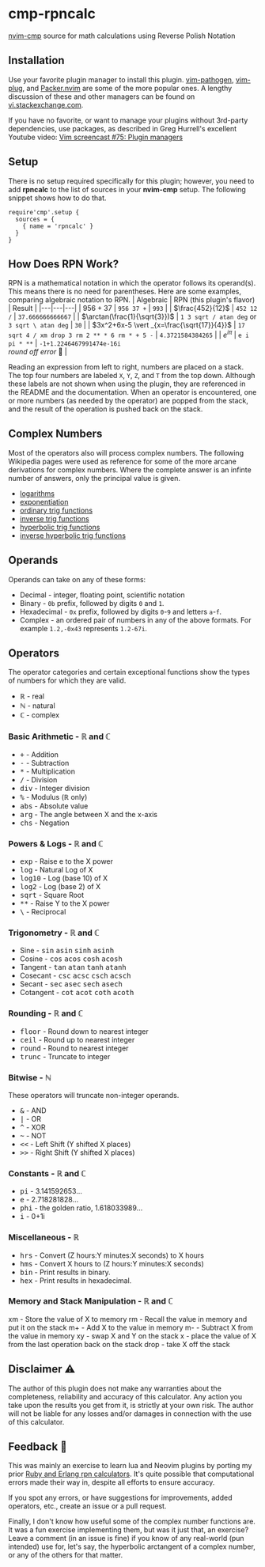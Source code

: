 # cmp-rpncalc
[nvim-cmp](https://github.com/hrsh7th/nvim-cmp) source for math calculations using Reverse Polish Notation

## Installation

Use your favorite plugin manager to install this plugin. [vim-pathogen](https://github.com/tpope/vim-pathogen), [vim-plug](https://github.com/junegunn/vim-plug), and [Packer.nvim](https://github.com/wbthomason/packer.nvim) are some of the more popular ones. A lengthy discussion of these and other managers can be found on [vi.stackexchange.com](https://vi.stackexchange.com/questions/388/what-is-the-difference-between-the-vim-plugin-managers).

If you have no favorite, or want to manage your plugins without 3rd-party dependencies, use packages, as described in Greg Hurrell's excellent Youtube video: [Vim screencast #75: Plugin managers](https://www.youtube.com/watch?v=X2_R3uxDN6g)

## Setup
There is no setup required specifically for this plugin; however, you need to add **rpncalc** to the list of sources in your **nvim-cmp** setup. The following snippet shows how to do that.
```
require'cmp'.setup {
  sources = {
    { name = 'rpncalc' }
  }
}
```

## How Does RPN Work?

RPN is a mathematical notation in which the operator follows its operand(s). This means there is no need for parentheses. Here are some examples, comparing algebraic notation to RPN.
| Algebraic | RPN (this plugin's flavor) | Result |
|---|---|---|
| $956 + 37$ | `956 37 +` | `993` |
| $\frac{452}{12}$ | `452 12 /` | `37.666666666667` |
| $\arctan(\frac{1}{\sqrt{3}})$ | `1 3 sqrt / atan deg` or `3 sqrt \ atan deg` | `30` |
| $3x^2+6x-5 \vert _{x=\frac{\sqrt{17}}{4}}$ | `17 sqrt 4 / xm drop 3 rm 2 ** * 6 rm * + 5 -` | `4.3721584384265` |
| $e^{i\pi}$ | `e i pi * **` | `-1+1.2246467991474e-16i`<br>*round off error* 🙁 |

Reading an expression from left to right, numbers are placed on a stack. The top four numbers are labeled `X`, `Y`, `Z`, and `T` from the top down. Although these labels are not shown when using the plugin, they are referenced in the README and the documentation. When an operator is encountered, one or more numbers (as needed by the operator) are popped from the stack, and the result of the operation is pushed back on the stack.

## Complex Numbers
Most of the operators also will process complex numbers. The following Wikipedia pages were used as reference for some of the more arcane derivations for complex numbers. Where the complete answer is an infinte number of answers, only the principal value is given.
* [logarithms](https://en.wikipedia.org/wiki/Complex_logarithm)
* [exponentiation](https://en.wikipedia.org/wiki/exponential_function#computation_of_ab_where_both_a_and_b_are_complex)
* [ordinary trig functions](https://en.wikipedia.org/wiki/sine_and_cosine#complex_exponential_function_definitions)
* [inverse trig functions](https://en.wikipedia.org/wiki/Inverse_trigonometric_functions#Extension_to_complex_plane)
* [hyperbolic trig functions](https://en.wikipedia.org/wiki/Hyperbolic_sin#Hyperbolic_functions_for_complex_numbers)
* [inverse hyperbolic trig functions](https://en.wikipedia.org/wiki/Inverse_hyperbolic_functions)

## Operands

Operands can take on any of these forms:
* Decimal - integer, floating point, scientific notation
* Binary - `0b` prefix, followed by digits `0` and `1`.
* Hexadecimal - `0x` prefix, followed by digits `0`-`9` and letters `a`-`f`.
* Complex - an ordered pair of numbers in any of the above formats. For example `1.2,-0x43` represents `1.2-67i`.

## Operators

The operator categories and certain exceptional functions show the types of numbers for which they are valid.
* ℝ - real
* ℕ - natural
* ℂ - complex

### Basic Arithmetic - ℝ and ℂ
* <kbd>+</kbd>   - Addition
* <kbd>-</kbd>   - Subtraction
* <kbd>*</kbd>   - Multiplication
* <kbd>/</kbd>   - Division
* <kbd>div</kbd> - Integer division
* <kbd>%</kbd>   - Modulus (ℝ only)
* <kbd>abs</kbd> - Absolute value
* <kbd>arg</kbd> - The angle between X and the x-axis
* <kbd>chs</kbd> - Negation

### Powers & Logs - ℝ and ℂ
* <kbd>exp</kbd>   - Raise e to the X power
* <kbd>log</kbd>   - Natural Log of X
* <kbd>log10</kbd> - Log (base 10) of X
* <kbd>log2</kbd>  - Log (base 2) of X
* <kbd>sqrt</kbd>  - Square Root
* <kbd>**</kbd>    - Raise Y to the X power
* <kbd>\\</kbd>    - Reciprocal

### Trigonometry - ℝ and ℂ
* Sine      - <kbd>sin</kbd>   <kbd>asin</kbd>   <kbd>sinh</kbd>   <kbd>asinh</kbd>
* Cosine    - <kbd>cos</kbd>   <kbd>acos</kbd>   <kbd>cosh</kbd>   <kbd>acosh</kbd>
* Tangent   - <kbd>tan</kbd>   <kbd>atan</kbd>   <kbd>tanh</kbd>   <kbd>atanh</kbd>
* Cosecant  - <kbd>csc</kbd>   <kbd>acsc</kbd>   <kbd>csch</kbd>   <kbd>acsch</kbd>
* Secant    - <kbd>sec</kbd>   <kbd>asec</kbd>   <kbd>sech</kbd>   <kbd>asech</kbd>
* Cotangent - <kbd>cot</kbd>   <kbd>acot</kbd>   <kbd>coth</kbd>   <kbd>acoth</kbd>

### Rounding - ℝ and ℂ
* <kbd>floor</kbd> - Round down to nearest integer
* <kbd>ceil</kbd>  - Round up to nearest integer
* <kbd>round</kbd> - Round to nearest integer
* <kbd>trunc</kbd> - Truncate to integer

### Bitwise - ℕ
These operators will truncate non-integer operands.
* <kbd>&</kbd>  - AND
* <kbd>\|</kbd> - OR
* <kbd>^</kbd>  - XOR
* <kbd>~</kbd>  - NOT
* <kbd><<</kbd> - Left Shift (Y shifted X places)
* <kbd>>></kbd> - Right Shift (Y shifted X places)

### Constants - ℝ and ℂ
* <kbd>pi</kbd>  - 3.141592653...
* <kbd>e</kbd>   - 2.718281828...
* <kbd>phi</kbd> - the golden ratio, 1.618033989...
* <kbd>i</kbd>   - 0+1i

### Miscellaneous - ℝ
* <kbd>hrs</kbd> - Convert (Z hours:Y minutes:X seconds) to X hours
* <kbd>hms</kbd> - Convert X hours to (Z hours:Y minutes:X seconds)
* <kbd>bin</kbd> - Print results in binary.
* <kbd>hex</kbd> - Print results in hexadecimal.

### Memory and Stack Manipulation - ℝ and ℂ
xm   - Store the value of X to memory
rm   - Recall the value in memory and put it on the stack
m+   - Add X to the value in memory
m-   - Subtract X from the value in memory
xy   - swap X and Y on the stack
x    - place the value of X from the last operation back on the stack
drop - take X off the stack

## Disclaimer ⚠
The author of this plugin does not make any warranties about the completeness, reliability and accuracy of this calculator. Any action you take upon the results you get from it, is strictly at your own risk. The author will not be liable for any losses and/or damages in connection with the use of this calculator.

## Feedback 📣
This was mainly an exercise to learn lua and Neovim plugins by porting my prior [Ruby and Erlang rpn calculators](https://github.com/PhilRunninger/rpn). It's quite possible that computational errors made their way in, despite all efforts to ensure accuracy.

If you spot any errors, or have suggestions for improvements, added operators, etc., create an issue or a pull request.

Finally, I don't know how useful some of the complex number functions are. It was a fun exercise implementing them, but was it just that, an exercise? Leave a comment (in an issue is fine) if you know of any real-world (pun intended) use for, let's say, the hyperbolic arctangent of a complex number, or any of the others for that matter.
